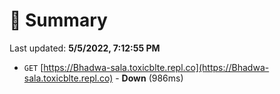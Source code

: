 # 📖 Summary
Last updated: **5/5/2022, 7:12:55 PM**

- `GET` [https://Bhadwa-sala.toxicblte.repl.co](https://Bhadwa-sala.toxicblte.repl.co) - **Down** (986ms)
